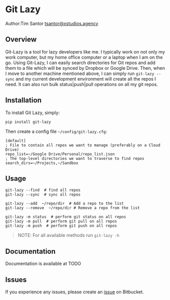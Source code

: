 # Git Lazy
Author:Tim Santor <tsantor@xstudios.agency>

## Overview
Git-Lazy is a tool for lazy developers like me.  I typically work on not only my work computer, but my home office computer or a laptop when I am on the go. Using Git-Lazy, I can easily search directories for Git repos and add them to a file which will be synced by Dropbox or Google Drive. Then, when I move to another machine mentioned above, I can simply run `git-lazy --sync` and my current development environment will create all the repos I need. It can also run bulk status|push|pull operations on all my git repos.

## Installation
To install Git Lazy, simply:

    pip install git-lazy

Then create a config file `~/config/git-lazy.cfg`:

    [default]
    ; File to contain all repos we want to manage (preferably on a Cloud Drive)
    repo_list=~/Google Drive/Personal/repo_list.json
    ; The top-level directories we want to traverse to find repos
    search_dirs=~/Projects,~/Sandbox

## Usage

    git-lazy --find  # find all repos
    git-lazy --sync  # sync all repos

    git-lazy --add  ~/repo/dir  # Add a repo to the list
    git-lazy --remove  ~/repo/dir # Remove a repo from the list

    git-lazy -m status  # perform git status on all repos
    git-lazy -m pull  # perform git pull on all repos
    git-lazy -m push  # perform git push on all repos

> NOTE: For all available methods run `git-lazy -h`

## Documentation
Documentation is available at TODO


## Issues
If you experience any issues, please create an [issue](https://bitbucket.org/tsantor/git-lazy/issues) on Bitbucket.
